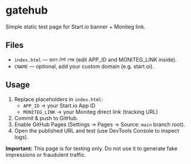 # gatehub

Simple static test page for Start.io banner + Moniteg link.

## Files
- `index.html` — প্রধান টেস্ট পেজ (edit APP_ID and MONITEG_LINK inside).
- `CNAME` — optional, add your custom domain (e.g. start.oi).

## Usage
1. Replace placeholders in `index.html`:
   - `APP_ID` → your Start.io App ID
   - `MONITEG_LINK` → your Moniteg direct link (tracking URL)
2. Commit & push to GitHub.
3. Enable GitHub Pages (Settings → Pages → Source: `main` branch root).
4. Open the published URL and test (use DevTools Console to inspect logs).

**Important:** This page is for testing only. Do not use it to generate fake impressions or fraudulent traffic.

